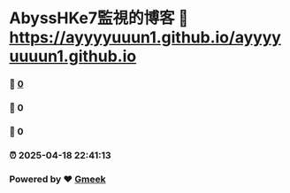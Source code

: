 # AbyssHKe7監視的博客 :link: https://ayyyyuuun1.github.io/ayyyyuuuun1.github.io 
### :page_facing_up: [0](https://ayyyyuuun1.github.io/ayyyyuuuun1.github.io/tag.html) 
### :speech_balloon: 0 
### :hibiscus: 0 
### :alarm_clock: 2025-04-18 22:41:13 
### Powered by :heart: [Gmeek](https://github.com/Meekdai/Gmeek)
